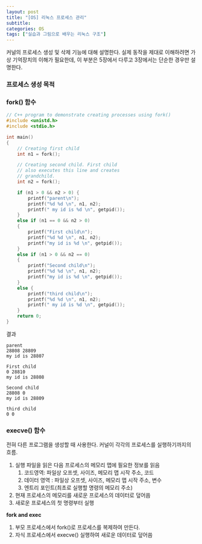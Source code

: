 ```yaml
---
layout: post
title: "[OS] 리눅스 프로세스 관리"
subtitle:
categories: OS
tags: ["실습과 그림으로 배우는 리눅스 구조"]
---
```

    
커널의 프로세스 생성 및 삭제 기능에 대해 설명한다. 실제 동작을 제대로 이해하려면 가상 기억장치의 이해가 필요한데, 이 부분은 5장에서 다루고 3장에서는 단순한 경우만 설명한다.  

### 프로세스 생성 목적  

### fork() 함수  

```c  
// C++ program to demonstrate creating processes using fork()  
#include <unistd.h>  
#include <stdio.h>  

int main()  
{
	// Creating first child  
	int n1 = fork();  

	// Creating second child. First child  
	// also executes this line and creates  
	// grandchild.  
	int n2 = fork();  

	if (n1 > 0 && n2 > 0) {  
		printf("parent\n");  
		printf("%d %d \n", n1, n2);  
		printf(" my id is %d \n", getpid());  
	}  
	else if (n1 == 0 && n2 > 0)  
	{  
		printf("First child\n");  
		printf("%d %d \n", n1, n2);  
		printf("my id is %d \n", getpid());  
	}  
	else if (n1 > 0 && n2 == 0)  
	{  
		printf("Second child\n");  
		printf("%d %d \n", n1, n2);  
		printf("my id is %d \n", getpid());  
	}  
	else {  
		printf("third child\n");  
		printf("%d %d \n", n1, n2);  
		printf(" my id is %d \n", getpid());  
	}  
	return 0;  
}

```  

결과  

```  
parent  
28808 28809  
my id is 28807  

First child  
0 28810  
my id is 28808  

Second child  
28808 0  
my id is 28809  

third child  
0 0  
```  

### execve() 함수  

전혀 다른 프로그램을 생성할 때 사용한다. 커널이 각각의 프로세스를 실행하기까지의 흐름.  

1. 실행 파일을 읽은 다음 프로세스의 메모리 맵에 필요한 정보를 읽음  
   1. 코드영역: 파일상 오프셋, 사이즈, 메모리 맵 시작 주소, 코드  
   2. 데이터 영역 : 파일상 오프셋, 사이즈, 메모리 맵 시작 주소, 변수  
   3. 엔트리 포인트(최초로 실행할 명령의 메모리 주소)  
2. 현재 프로세스의 메모리를 새로운 프로세스의 데이터로 덮어씀  
3. 새로운 프로세스의 첫 명령부터 실행  

**fork and exec**  

1. 부모 프로세스에서 fork()로 프로세스를 복제하여 만든다.  
2. 자식 프로세스에서 execve() 실행하여 새로운 데이터로 덮어씀  
